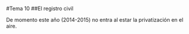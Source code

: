 #Tema 10
##El registro civil

De momento este año (2014-2015) no entra al estar la privatización en el aire.
